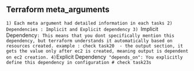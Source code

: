 ## Terraform meta_arguments

`1) Each meta argument had detailed information in each tasks
2) Dependencies : Implicit and Explicit dependency
3) `Implicit Dependency` : This means that you dont specifically mention this dependency, but terraform understands it automatically based on resources created. example : check task20  - the output section, it gets the value only after ec2 is created, meaning output is dependent on ec2 creation.
4) `Explicit Dependency` "depends_on": You explicitly define this dependency in configuration # check task23s`
